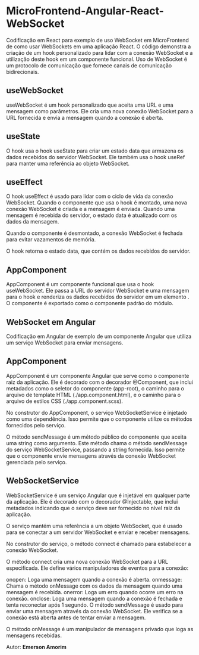 # MicroFrontend-Angular-React-WebSocket


Codificação em React para exemplo de uso WebSocket em MicroFrontend de como usar WebSockets em uma aplicação React. O código demonstra a criação de um hook personalizado para lidar com a conexão WebSocket e a utilização deste hook em um componente funcional. Uso de WebSocket é um protocolo de comunicação que fornece canais de comunicação bidirecionais.

## useWebSocket
useWebSocket é um hook personalizado que aceita uma URL e uma mensagem como parâmetros. Ele cria uma nova conexão WebSocket para a URL fornecida e envia a mensagem quando a conexão é aberta.

## useState
O hook usa o hook useState para criar um estado data que armazena os dados recebidos do servidor WebSocket. Ele também usa o hook useRef para manter uma referência ao objeto WebSocket.

## useEffect
O hook useEffect é usado para lidar com o ciclo de vida da conexão WebSocket. Quando o componente que usa o hook é montado, uma nova conexão WebSocket é criada e a mensagem é enviada. Quando uma mensagem é recebida do servidor, o estado data é atualizado com os dados da mensagem.

Quando o componente é desmontado, a conexão WebSocket é fechada para evitar vazamentos de memória.

O hook retorna o estado data, que contém os dados recebidos do servidor.

## AppComponent
AppComponent é um componente funcional que usa o hook useWebSocket. Ele passa a URL do servidor WebSocket e uma mensagem para o hook e renderiza os dados recebidos do servidor em um elemento .
O componente é exportado como o componente padrão do módulo.


## WebSocket em Angular

Codificação em Angular de exemplo de um componente Angular que utiliza um serviço WebSocket para enviar mensagens.

## AppComponent
AppComponent é um componente Angular que serve como o componente raiz da aplicação. Ele é decorado com o decorador @Component, que inclui metadados como o seletor do componente (app-root), o caminho para o arquivo de template HTML (./app.component.html), e o caminho para o arquivo de estilos CSS (./app.component.scss).

No construtor do AppComponent, o serviço WebSocketService é injetado como uma dependência. Isso permite que o componente utilize os métodos fornecidos pelo serviço.

O método sendMessage é um método público do componente que aceita uma string como argumento. Este método chama o método sendMessage do serviço WebSocketService, passando a string fornecida. Isso permite que o componente envie mensagens através da conexão WebSocket gerenciada pelo serviço.


## WebSocketService
WebSocketService é um serviço Angular que é injetável em qualquer parte da aplicação. Ele é decorado com o decorador @Injectable, que inclui metadados indicando que o serviço deve ser fornecido no nível raiz da aplicação.

O serviço mantém uma referência a um objeto WebSocket, que é usado para se conectar a um servidor WebSocket e enviar e receber mensagens.

No construtor do serviço, o método connect é chamado para estabelecer a conexão WebSocket.

O método connect cria uma nova conexão WebSocket para a URL especificada. Ele define vários manipuladores de eventos para a conexão:

onopen: Loga uma mensagem quando a conexão é aberta.
onmessage: Chama o método onMessage com os dados da mensagem quando uma mensagem é recebida.
onerror: Loga um erro quando ocorre um erro na conexão.
onclose: Loga uma mensagem quando a conexão é fechada e tenta reconectar após 1 segundo.
O método sendMessage é usado para enviar uma mensagem através da conexão WebSocket. Ele verifica se a conexão está aberta antes de tentar enviar a mensagem.

O método onMessage é um manipulador de mensagens privado que loga as mensagens recebidas.


Autor:
**Emerson Amorim**
